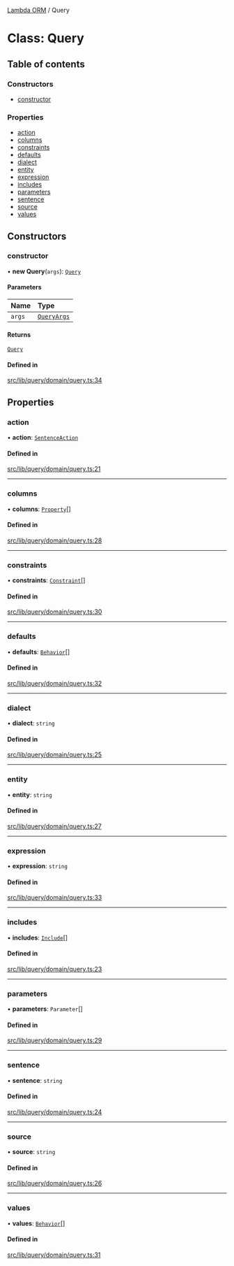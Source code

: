 [Lambda ORM](../README.md) / Query

# Class: Query

## Table of contents

### Constructors

- [constructor](Query.md#constructor)

### Properties

- [action](Query.md#action)
- [columns](Query.md#columns)
- [constraints](Query.md#constraints)
- [defaults](Query.md#defaults)
- [dialect](Query.md#dialect)
- [entity](Query.md#entity)
- [expression](Query.md#expression)
- [includes](Query.md#includes)
- [parameters](Query.md#parameters)
- [sentence](Query.md#sentence)
- [source](Query.md#source)
- [values](Query.md#values)

## Constructors

### constructor

• **new Query**(`args`): [`Query`](Query.md)

#### Parameters

| Name | Type |
| :------ | :------ |
| `args` | [`QueryArgs`](../interfaces/QueryArgs.md) |

#### Returns

[`Query`](Query.md)

#### Defined in

[src/lib/query/domain/query.ts:34](https://github.com/FlavioLionelRita/lambdaorm/blob/f3081132/src/lib/query/domain/query.ts#L34)

## Properties

### action

• **action**: [`SentenceAction`](../enums/SentenceAction.md)

#### Defined in

[src/lib/query/domain/query.ts:21](https://github.com/FlavioLionelRita/lambdaorm/blob/f3081132/src/lib/query/domain/query.ts#L21)

___

### columns

• **columns**: [`Property`](../interfaces/Property.md)[]

#### Defined in

[src/lib/query/domain/query.ts:28](https://github.com/FlavioLionelRita/lambdaorm/blob/f3081132/src/lib/query/domain/query.ts#L28)

___

### constraints

• **constraints**: [`Constraint`](../interfaces/Constraint.md)[]

#### Defined in

[src/lib/query/domain/query.ts:30](https://github.com/FlavioLionelRita/lambdaorm/blob/f3081132/src/lib/query/domain/query.ts#L30)

___

### defaults

• **defaults**: [`Behavior`](../interfaces/Behavior.md)[]

#### Defined in

[src/lib/query/domain/query.ts:32](https://github.com/FlavioLionelRita/lambdaorm/blob/f3081132/src/lib/query/domain/query.ts#L32)

___

### dialect

• **dialect**: `string`

#### Defined in

[src/lib/query/domain/query.ts:25](https://github.com/FlavioLionelRita/lambdaorm/blob/f3081132/src/lib/query/domain/query.ts#L25)

___

### entity

• **entity**: `string`

#### Defined in

[src/lib/query/domain/query.ts:27](https://github.com/FlavioLionelRita/lambdaorm/blob/f3081132/src/lib/query/domain/query.ts#L27)

___

### expression

• **expression**: `string`

#### Defined in

[src/lib/query/domain/query.ts:33](https://github.com/FlavioLionelRita/lambdaorm/blob/f3081132/src/lib/query/domain/query.ts#L33)

___

### includes

• **includes**: [`Include`](Include.md)[]

#### Defined in

[src/lib/query/domain/query.ts:23](https://github.com/FlavioLionelRita/lambdaorm/blob/f3081132/src/lib/query/domain/query.ts#L23)

___

### parameters

• **parameters**: `Parameter`[]

#### Defined in

[src/lib/query/domain/query.ts:29](https://github.com/FlavioLionelRita/lambdaorm/blob/f3081132/src/lib/query/domain/query.ts#L29)

___

### sentence

• **sentence**: `string`

#### Defined in

[src/lib/query/domain/query.ts:24](https://github.com/FlavioLionelRita/lambdaorm/blob/f3081132/src/lib/query/domain/query.ts#L24)

___

### source

• **source**: `string`

#### Defined in

[src/lib/query/domain/query.ts:26](https://github.com/FlavioLionelRita/lambdaorm/blob/f3081132/src/lib/query/domain/query.ts#L26)

___

### values

• **values**: [`Behavior`](../interfaces/Behavior.md)[]

#### Defined in

[src/lib/query/domain/query.ts:31](https://github.com/FlavioLionelRita/lambdaorm/blob/f3081132/src/lib/query/domain/query.ts#L31)
